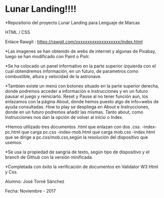 # Lunar Landing!!!!

*Repositorio del proyecto Lunar Landing para Lenguaje de Marcas 

HTML / CSS 

Enlace Rawgit :
https://rawgit.com/xxxxxxxxxxxxxxxxxxx/index.html

*Las imagenes se han obtenido de webs de internet y algunas de Pixabay, luego se han modificado con Paint o Pixlr.

*Se ha colocado un panel informativo en la parte superior izquierda con el cual obtendremos información, en un futuro, de parametros como combustible, altura y velocidad de la astronave. 

*Tambien existe un menú con botones situado en la parte superior derecha, donde podremos acceder a información e instrucciones y en un futuro pausar el juego y reiniciarlo.
Reset y Pause al no tener función aun, los enlazamos con la página About, donde hemos puesto algo de info+webs de ayuda consultadas.
How to play se despliega en About e Instrucciones, donde en un futuro podremos añadir las mismas.
Tanto about, como Instrucciones nos dan la opción de volver al inicio o Index.

*Hemos utilizado tres documentos .html que enlazan con dos .css:
-index-pc.html que carga pc.css
-index-mob.html que carga mob.css
-index.html que se dirige a pc.css/mob.css,según la resolución del dispositivo que usemos.

*Se usa la propiedad de sangría de texto, según tipo de dispositivo y el branch de Github con la versión minificada.

*Completada con éxito la verificación de documentos en Validator W3 Html y Css.




Alumno: José Torné Sánchez

Fecha: Noviembre - 2017


